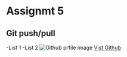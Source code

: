# Assignmt 5
## Git push/pull
-List 1
-List 2
![Github prfile image](https://avatars.githubusercontent.com/u/155666299?s=48&v=4)
[Vist Github](https://github.com)
